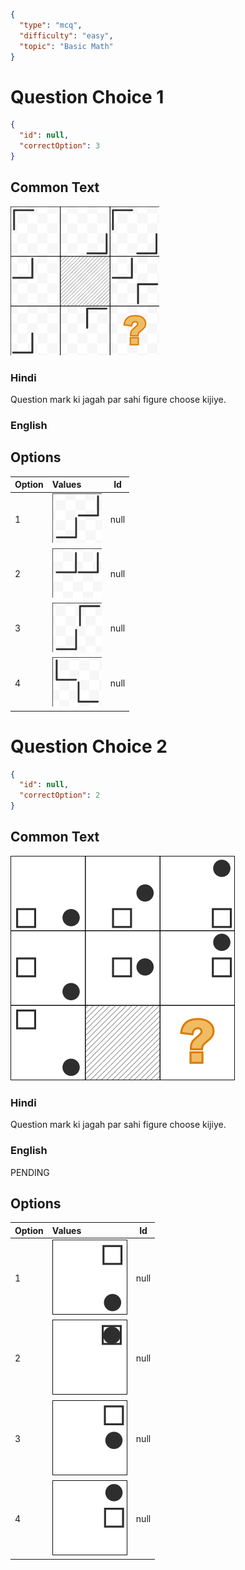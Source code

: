 ```json
{
  "type": "mcq",
  "difficulty": "easy",
  "topic": "Basic Math"
}
```

# Question Choice 1
```json
{
  "id": null,
  "correctOption": 3
}
```

## Common Text
![](images/question_11/choice1/choice1.png)


### Hindi
Question mark ki jagah par sahi figure choose kijiye.

### English

## Options
| Option | Values                                      |Id     |
|:-------|:--------------------------------------------|:-----:|
| 1      | ![](images/question_11/choice1/option1.png) |null   |
| 2      | ![](images/question_11/choice1/option2.png) |null   |
| 3      | ![](images/question_11/choice1/option3.png) |null   |
| 4      | ![](images/question_11/choice1/option4.png) |null   |


# Question Choice 2
```json
{
  "id": null,
  "correctOption": 2
}
```
## Common Text
![](images/question_11/choice2/choice2.png)

### Hindi
Question mark ki jagah par sahi figure choose kijiye.

### English
PENDING

## Options
| Option | Values                                      |Id     |
|:-------|:--------------------------------------------|:-----:|
| 1      | ![](images/question_11/choice2/option1.png) |null   |
| 2      | ![](images/question_11/choice2/option2.png) |null   |
| 3      | ![](images/question_11/choice2/option3.png) |null   |
| 4      | ![](images/question_11/choice2/option4.png) |null   |
